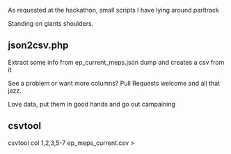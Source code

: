 As requested at the hackathon, small scripts I have lying around parltrack

Standing on giants shoulders.

json2csv.php
-------------

Extract some info from ep_current_meps.json dump and creates a csv from it

See a problem or want more columns? Pull Requests welcome and all that jazz.

Love data, put them in good hands and go out campaining

csvtool
----------

 csvtool col 1,2,3,5-7 ep_meps_current.csv >
